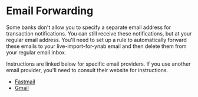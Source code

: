 # Email Forwarding

Some banks don't allow you to specify a separate email address for transaction notifications. You can still receive these notifications, but at your regular email address. You'll need to set up a rule to automatically forward these emails to your live-import-for-ynab email and then delete them from your regular email inbox.

Instructions are linked below for specific email providers. If you use another email provider, you'll need to consult their website for instructions.

- [Fastmail](fastmail/fastmail.md)
- [Gmail](gmail/gmail.md)
